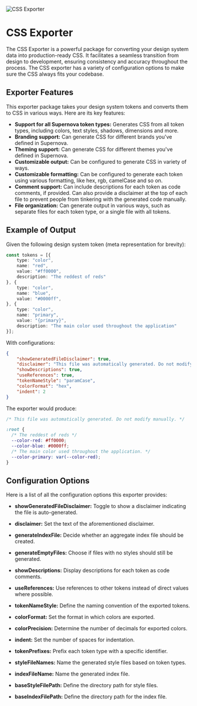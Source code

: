 ![CSS Exporter](https://raw.githubusercontent.com/Supernova-Studio/exporters/main/exporters/css/resources/header.png)

# CSS Exporter

The CSS Exporter is a powerful package for converting your design system data into production-ready CSS. It facilitates a seamless transition from design to development, ensuring consistency and accuracy throughout the process. The CSS exporter has a variety of configuration options to make sure the CSS always fits your codebase.

## Exporter Features

This exporter package takes your design system tokens and converts them to CSS in various ways. Here are its key features:

- **Support for all Supernova token types:** Generates CSS from all token types, including colors, text styles, shadows, dimensions and more.
- **Branding support:** Can generate CSS for different brands you've defined in Supernova.
- **Theming support:** Can generate CSS for different themes you've defined in Supernova.
- **Customizable output:** Can be configured to generate CSS in variety of ways.
- **Customizable formatting:** Can be configured to generate each token using various formatting, like hex, rgb, camelCase and so on.
- **Comment support:** Can include descriptions for each token as code comments, if provided. Can also provide a disclaimer at the top of each file to prevent people from tinkering with the generated code manually.
- **File organization:** Can generate output in various ways, such as separate files for each token type, or a single file with all tokens.

## Example of Output

Given the following design system token (meta representation for brevity):

```typescript
const tokens = [{
    type: "color",
    name: "red",
    value: "#ff0000",
    description: "The reddest of reds"
}, {
    type: "color",
    name: "blue",
    value: "#0000ff",
}, {
    type: "color",
    name: "primary",
    value: "{primary}",
    description: "The main color used throughout the application"
}];
```

With configurations:

```json
{
    "showGeneratedFileDisclaimer": true,
    "disclaimer": "This file was automatically generated. Do not modify manually.",
    "showDescriptions": true,
    "useReferences": true,
    "tokenNameStyle": "paramCase",
    "colorFormat": "hex",
    "indent": 2
}
```

The exporter would produce:

```css
/* This file was automatically generated. Do not modify manually. */

:root {
  /* The reddest of reds */
  --color-red: #ff0000;
  --color-blue: #0000ff;
  /* The main color used throughout the application. */
  --color-primary: var(--color-red);
}
```

## Configuration Options

Here is a list of all the configuration options this exporter provides:

- **showGeneratedFileDisclaimer:** Toggle to show a disclaimer indicating the file is auto-generated.
  
- **disclaimer:** Set the text of the aforementioned disclaimer.
  
- **generateIndexFile:** Decide whether an aggregate index file should be created.
  
- **generateEmptyFiles:** Choose if files with no styles should still be generated.
  
- **showDescriptions:** Display descriptions for each token as code comments.
  
- **useReferences:** Use references to other tokens instead of direct values where possible.
  
- **tokenNameStyle:** Define the naming convention of the exported tokens.
  
- **colorFormat:** Set the format in which colors are exported.
  
- **colorPrecision:** Determine the number of decimals for exported colors.
  
- **indent:** Set the number of spaces for indentation.
  
- **tokenPrefixes:** Prefix each token type with a specific identifier.
  
- **styleFileNames:** Name the generated style files based on token types.
  
- **indexFileName:** Name the generated index file.
  
- **baseStyleFilePath:** Define the directory path for style files.
  
- **baseIndexFilePath:** Define the directory path for the index file.
